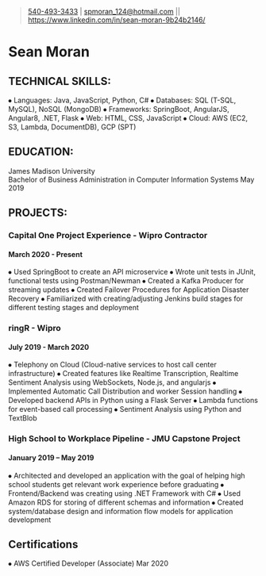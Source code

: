 > [540-493-3433](tel:5404933433) | [spmoran_124@hotmail.com](mailto:spmoran_124@hotmail.com)
> || https://www.linkedin.com/in/sean-moran-9b24b2146/
# Sean Moran


## TECHNICAL SKILLS:
⦁	Languages: Java, JavaScript, Python, C#
⦁	Databases: SQL (T-SQL, MySQL), NoSQL (MongoDB)
⦁	Frameworks: SpringBoot, AngularJS, Angular8, .NET, Flask
⦁	Web: HTML, CSS, JavaScript
⦁	Cloud: AWS (EC2, S3, Lambda, DocumentDB), GCP (SPT)

## EDUCATION:
James Madison University					  		       
Bachelor of Business Administration in Computer Information Systems           May 2019

## PROJECTS:

### Capital One Project Experience - Wipro Contractor
#### March 2020 - Present
⦁	Used SpringBoot to create an API microservice
⦁	Wrote unit tests in JUnit, functional tests using Postman/Newman
⦁	Created a Kafka Producer for streaming updates
⦁	Created Failover Procedures for Application Disaster Recovery 
⦁	Familiarized with creating/adjusting Jenkins build stages for different testing stages and deployment

### ringR - Wipro											 
#### July 2019 - March 2020
⦁	Telephony on Cloud (Cloud-native services to host call center infrastructure)
⦁	Created features like Realtime Transcription, Realtime Sentiment Analysis using WebSockets, Node.js, and angularjs
⦁	Implemented Automatic Call Distribution and worker Session handling
⦁	Developed backend APIs in Python using a Flask Server
⦁	Lambda functions for event-based call processing
⦁	Sentiment Analysis using Python and TextBlob

### High School to Workplace Pipeline - JMU Capstone Project		          
#### January 2019 – May 2019 
⦁	Architected and developed an application with the goal of helping high school students get relevant work experience before graduating
⦁	Frontend/Backend was creating using .NET Framework with C#
⦁	Used Amazon RDS for storing of different schemas and information
⦁	Created system/database design and information flow models for application development


## Certifications
⦁	AWS Certified Developer (Associate) 			                  Mar 2020
